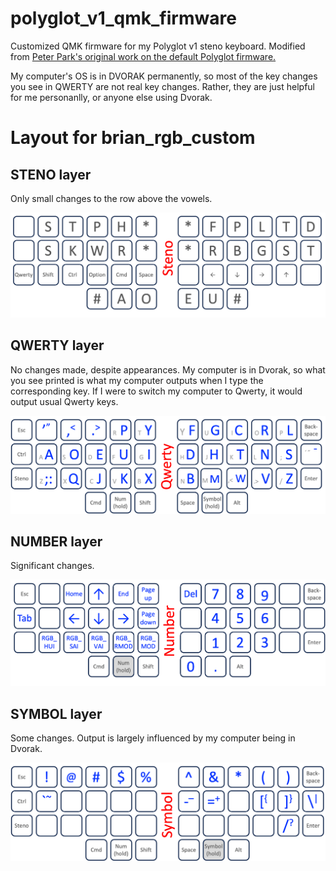 # polyglot_v1_qmk_firmware
Customized QMK firmware for my Polyglot v1 steno keyboard. Modified from [Peter Park's original work on the default Polyglot firmware.](https://github.com/petercpark/qmk_firmware/tree/polyglot-v1)

My computer's OS is in DVORAK permanently, so most of the key changes you see in QWERTY are not real key changes. Rather, they are just helpful for me personanlly, or anyone else using Dvorak.

# Layout for brian_rgb_custom
## STENO layer
Only small changes to the row above the vowels.

<img src="/figs/steno.png" width="600" alt="Key layout for STENO layer"/>

## QWERTY layer
No changes made, despite appearances. My computer is in Dvorak, so what you see printed is what my computer outputs when I type the corresponding key. If I were to switch my computer to Qwerty, it would output usual Qwerty keys.

<img src="/figs/qwerty.png" width="600" alt="Key layout for QWERTY layer"/>

## NUMBER layer
Significant changes.

<img src="/figs/number.png" width="600" alt="Key layout for NUMBER layer"/>

## SYMBOL layer
Some changes. Output is largely influenced by my computer being in Dvorak.

<img src="/figs/symbol.png" width="600" alt="Key layout for SYMBOL layer"/>
